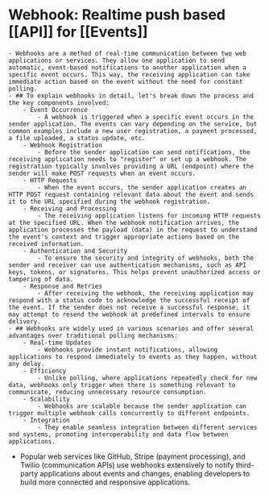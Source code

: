 # Webhook: Realtime push based [[API]] for [[Events]]
	- Webhooks are a method of real-time communication between two web applications or services. They allow one application to send automatic, event-based notifications to another application when a specific event occurs. This way, the receiving application can take immediate action based on the event without the need for constant polling.
	- ## To explain webhooks in detail, let's break down the process and the key components involved:
		- Event Occurrence
			- A webhook is triggered when a specific event occurs in the sender application. The events can vary depending on the service, but common examples include a new user registration, a payment processed, a file uploaded, a status update, etc.
		- Webhook Registration
			- Before the sender application can send notifications, the receiving application needs to "register" or set up a webhook. The registration typically involves providing a URL (endpoint) where the sender will make POST requests when an event occurs.
		- HTTP Requests
			- When the event occurs, the sender application creates an HTTP POST request containing relevant data about the event and sends it to the URL specified during the webhook registration.
		- Receiving and Processing
			- The receiving application listens for incoming HTTP requests at the specified URL. When the webhook notification arrives, the application processes the payload (data) in the request to understand the event's context and trigger appropriate actions based on the received information.
		- Authentication and Security
			- To ensure the security and integrity of webhooks, both the sender and receiver can use authentication mechanisms, such as API keys, tokens, or signatures. This helps prevent unauthorized access or tampering of data.
		- Response and Retries
			- After receiving the webhook, the receiving application may respond with a status code to acknowledge the successful receipt of the event. If the sender does not receive a successful response, it may attempt to resend the webhook at predefined intervals to ensure delivery.
	- ## Webhooks are widely used in various scenarios and offer several advantages over traditional polling mechanisms:
		- Real-time Updates
			- Webhooks provide instant notifications, allowing applications to respond immediately to events as they happen, without any delay.
		- Efficiency
			- Unlike polling, where applications repeatedly check for new data, webhooks only trigger when there is something relevant to communicate, reducing unnecessary resource consumption.
		- Scalability
			- Webhooks are scalable because the sender application can trigger multiple webhook calls concurrently to different endpoints.
		- Integration
			- They enable seamless integration between different services and systems, promoting interoperability and data flow between applications.
- Popular web services like GitHub, Stripe (payment processing), and Twilio (communication APIs) use webhooks extensively to notify third-party applications about events and changes, enabling developers to build more connected and responsive applications.